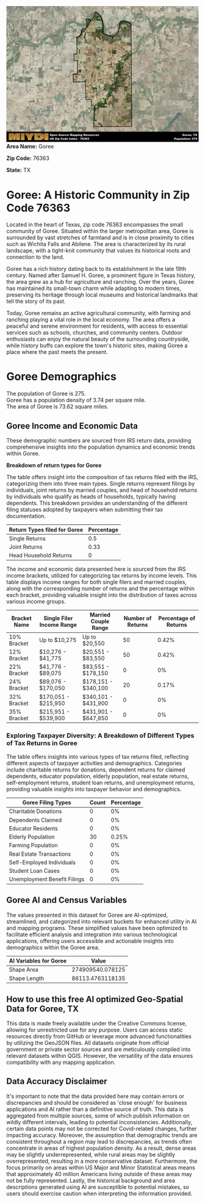 ![Image Alt Text](../_images/76363.png)
**Area Name:** Goree

**Zip Code:** 76363

**State:** TX


# Goree: A Historic Community in Zip Code 76363

Located in the heart of Texas, zip code 76363 encompasses the small community of Goree. Situated within the larger metropolitan area, Goree is surrounded by vast stretches of farmland and is in close proximity to cities such as Wichita Falls and Abilene. The area is characterized by its rural landscape, with a tight-knit community that values its historical roots and connection to the land.

Goree has a rich history dating back to its establishment in the late 19th century. Named after Samuel H. Goree, a prominent figure in Texas history, the area grew as a hub for agriculture and ranching. Over the years, Goree has maintained its small-town charm while adapting to modern times, preserving its heritage through local museums and historical landmarks that tell the story of its past.

Today, Goree remains an active agricultural community, with farming and ranching playing a vital role in the local economy. The area offers a peaceful and serene environment for residents, with access to essential services such as schools, churches, and community centers. Outdoor enthusiasts can enjoy the natural beauty of the surrounding countryside, while history buffs can explore the town's historic sites, making Goree a place where the past meets the present.

# Goree Demographics

The population of Goree is 275.  
Goree has a population density of 3.74 per square mile.  
The area of Goree is 73.62 square miles.  

## Goree Income and Economic Data

These demographic numbers are sourced from IRS return data, providing comprehensive insights into the population dynamics and economic trends within Goree.

**Breakdown of return types for Goree**

The table offers insight into the composition of tax returns filed with the IRS, categorizing them into three main types. Single returns represent filings by individuals, joint returns by married couples, and head of household returns by individuals who qualify as heads of households, typically having dependents. This breakdown provides an understanding of the different filing statuses adopted by taxpayers when submitting their tax documentation.

| Return Types filed for Goree                              | Percentage          |
|----------------------------------------------------------|---------------------|
| Single Returns                                            | 0.5 |
| Joint Returns                                             | 0.33 |
| Head Household Returns                                    | 0 |

The income and economic data presented here is sourced from the IRS income brackets, utilized for categorizing tax returns by income levels. This table displays income ranges for both single filers and married couples, along with the corresponding number of returns and the percentage within each bracket, providing valuable insight into the distribution of taxes across various income groups.

| Bracket Name       | Single Filer Income Range | Married Couple Range | Number of Returns | Percentage of Returns |
|--------------------|----------------------------|----------------------|-------------------|-----------------------|
| 10% Bracket        | Up to $10,275              | Up to $20,550        | 50 | 0.42% |
| 12% Bracket        | $10,276 - $41,775          | $20,551 - $83,550    | 50 | 0.42% |
| 22% Bracket        | $41,776 - $89,075          | $83,551 - $178,150   | 0 | 0% |
| 24% Bracket        | $89,076 - $170,050         | $178,151 - $340,100  | 20 | 0.17% |
| 32% Bracket        | $170,051 - $215,950        | $340,101 - $431,900  | 0 | 0% |
| 35% Bracket        | $215,951 - $539,900        | $431,901 - $647,850  | 0 | 0% |

### Exploring Taxpayer Diversity: A Breakdown of Different Types of Tax Returns in Goree

The table offers insights into various types of tax returns filed, reflecting different aspects of taxpayer activities and demographics. Categories include charitable returns for donations, dependent returns for claimed dependents, educator population, elderly population, real estate returns, self-employment returns, student loan returns, and unemployment returns, providing valuable insights into taxpayer behavior and demographics.

| Goree Filing Types                    | Count | Percentage |
|--------------------------------------|-------|------------|
| Charitable Donations                 | 0 | 0% |
| Dependents Claimed                   | 0 | 0% |
| Educator Residents                   | 0 | 0% |
| Elderly Population                   | 30 | 0.25% |
| Farming Population                   | 0 | 0% |
| Real Estate Transactions             | 0 | 0% |
| Self-Employed Individuals            | 0 | 0% |
| Student Loan Cases                   | 0 | 0% |
| Unemployment Benefit Filings         | 0 | 0% |

## Goree AI and Census Variables

The values presented in this dataset for Goree are AI-optimized, streamlined, and categorized into relevant buckets for enhanced utility in AI and mapping programs. These simplified values have been optimized to facilitate efficient analysis and integration into various technological applications, offering users accessible and actionable insights into demographics within the Goree area.

| AI Variables for Goree | Value |
|-------------|-------|
| Shape Area | 274909540.078125 |
| Shape Length | 86113.4763118135 |

## How to use this free AI optimized Geo-Spatial Data for Goree, TX

This data is made freely available under the Creative Commons license, allowing for unrestricted use for any purpose. Users can access static resources directly from GitHub or leverage more advanced functionalities by utilizing the GeoJSON files. All datasets originate from official government or private sector sources and are meticulously compiled into relevant datasets within QGIS. However, the versatility of the data ensures compatibility with any mapping application.

## Data Accuracy Disclaimer
It's important to note that the data provided here may contain errors or discrepancies and should be considered as 'close enough' for business applications and AI rather than a definitive source of truth. This data is aggregated from multiple sources, some of which publish information on wildly different intervals, leading to potential inconsistencies. Additionally, certain data points may not be corrected for Covid-related changes, further impacting accuracy. Moreover, the assumption that demographic trends are consistent throughout a region may lead to discrepancies, as trends often concentrate in areas of highest population density. As a result, dense areas may be slightly underrepresented, while rural areas may be slightly overrepresented, resulting in a more conservative dataset. Furthermore, the focus primarily on areas within US Major and Minor Statistical areas means that approximately 40 million Americans living outside of these areas may not be fully represented. Lastly, the historical background and area descriptions generated using AI are susceptible to potential mistakes, so users should exercise caution when interpreting the information provided.
